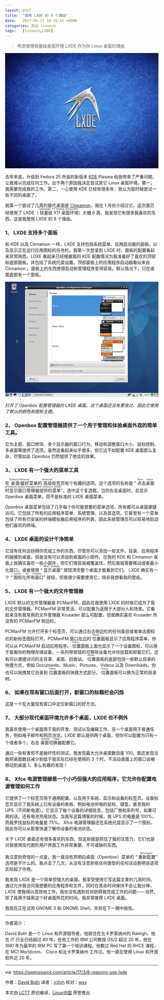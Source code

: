 ```yaml
---
layout: post
title:	"使用 LXDE 的 8 个理由"
date:	2017-04-21 18:16:42 +0800 
categories:	观点 linuxcn 
tags:	[linuxcn,LXDE]
---
```




> 
> 考虑使用轻量级桌面环境 LXDE 作为你 Linux 桌面的理由
> 
> 
> 


![](/Asserts/Images/album/201704/21/181631bsyxftpz3wybpym3.jpg)


去年年底，升级到 Fedora 25 所装的新版本 [KDE](https://opensource.com/life/15/4/9-reasons-to-use-kde) Plasma 给我带来了严重问题，让我难以完成任何工作。出于两个原因我决定尝试其它 Linux 桌面环境。第一，我需要完成我的工作。第二，一心使用 KDE 已经有很多年，我认为是时候尝试一些不同的桌面了。


我第一个尝试了几周的替代桌面是 [Cinnamon](https://opensource.com/article/17/1/cinnamon-desktop-environment)，我在 1 月份介绍过它。这次我已经使用了 LXDE（<ruby> 轻量级 X11 桌面环境 <rp>  （ </rp> <rt>  Lightweight X11 Desktop Environment </rt> <rp>  ） </rp></ruby>）大概 6 周，我发现它有很多我喜欢的东西。这是我使用 LXDE 的 8 个理由。


### 1、 LXDE 支持多个面板


和 KDE 以及 Cinnamon 一样，LXDE 支持包括系统菜单、应用启动器的面板，以及显示正在运行应用图标的任务栏。我第一次登录到 LXDE 时，面板的配置看起来异常熟悉。LDXE 看起来已经根据我的 KDE 配置情况为我准备好了喜欢的顶部和底部面板，并包括了系统托盘设置。顶部面板上的应用程序启动器看似来自 Cinnamon 。面板上的东西使得启动和管理程序变得容易。默认情况下，只在桌面底部有一个面板。


![打开了 Openbox Configuration Manager 的 LXDE 桌面。](/Asserts/Images/album/201704/21/181644xq04rkmkmnrogc2c.png "打开了 Openbox Configuration Manager 的 LXDE 桌面。")


*打开了 Openbox 配置管理器的 LXDE 桌面。这个桌面还没有更改过，因此它使用了默认的颜色和图标主题。*


### 2、 Openbox 配置管理器提供了一个用于管理和体验桌面外观的简单工具。


它为主题、窗口修饰、多个显示器的窗口行为、移动和调整窗口大小、鼠标控制、多桌面等提供了选项。虽然这看起来似乎很多，但它远不如配置 KDE 桌面那么复杂，尽管如此 Openbox 仍然提供了绝佳的效果。


### 3、 LXDE 有一个强大的菜单工具


在<ruby> 桌面偏好 <rp>  （ </rp> <rt>  Desktop Preference </rt> <rp>  ） </rp></ruby>菜单的<ruby> 高级 <rp>  （ </rp> <rt>  Advanced </rt> <rp>  ） </rp></ruby>标签页有个有趣的选项。这个选项的名称是 “<ruby> 点击桌面时显示窗口管理器提供的菜单 <rp>  （ </rp> <rt>  Show menus provided by window managers when desktop is clicked </rt> <rp>  ） </rp></ruby>”。选中这个复选框，当你右击桌面时，会显示 Openbox 桌面菜单，而不是标准的 LXDE 桌面菜单。


Openbox 桌面菜单包括了几乎每个你可能想要的菜单选项，所有都可从桌面便捷访问。它包括了所有的应用程序菜单、系统管理、以及首选项。它甚至有一个菜单包括了所有已安装的终端模拟器应用程序的列表，因此系统管理员可以轻易地启动他们喜欢的终端。


### 4、 LXDE 桌面的设计干净简单


它没有任何会妨碍你完成工作的东西。尽管你可以添加一些文件、目录、应用程序的链接到桌面，但是没有可以添加到桌面的小部件。在我的 KDE 和 Cinnamon 桌面上我确实喜欢一些小部件，但它们很容易被覆盖住，然后我就需要移动或者最小化窗口，或者使用 “<ruby> 显示桌面 <rp>  （ </rp> <rt>  Show Desktop </rt> <rp>  ） </rp></ruby>” 按钮清空整个桌面才能看到它们。 LXDE 确实有一个 “<ruby> 图标化所有窗口 <rp>  （ </rp> <rt>  Iconify all windows </rt> <rp>  ） </rp></ruby>” 按钮，但我很少需要使用它，除非我想看我的壁纸。


### 5、 LXDE 有一个强大的文件管理器


LXDE 默认的文件管理器是 PCManFM，因此在我使用 LXDE 的时候它成为了我的文件管理器。PCManFM 非常灵活、可以配置为适用于大部分人和场景。它看起来没有我常用的文件管理器 Krusader 那么可配置，但我确实喜欢 Krusader 所没有的 PCManFM 侧边栏。


PCManFM 允许打开多个标签页，可以通过右击侧边栏的任何条目或者单击图标栏的新标签图标打开。PCManFM 窗口左边的<ruby> 位置 <rp>  （ </rp> <rt>  Places </rt> <rp>  ） </rp></ruby>面板显示了应用程序菜单，你可以从 PCManFM 启动应用程序。<ruby> 位置 <rp>  （ </rp> <rt>  Places </rt> <rp>  ） </rp></ruby>面板上面也显示了一个设备图标，可以用于查看你的物理存储设备，一系列带按钮的可移除设备允许你挂载和卸载它们，还有可以便捷访问的主目录、桌面、回收站。<ruby> 位置 <rp>  （ </rp> <rt>  Places </rt> <rp>  ） </rp></ruby>面板的底部包括一些默认目录的快捷方式，例如 Documents、Music、Pictures、Videos 以及 Downloads。你也可以拖拽其它目录到<ruby> 位置 <rp>  （ </rp> <rt>  Places </rt> <rp>  ） </rp></ruby>面板的快捷方式部分。<ruby> 位置 <rp>  （ </rp> <rt>  Places </rt> <rp>  ） </rp></ruby> 面板可以换为正常的目录树。


### 6、 如果在现有窗口后面打开，新窗口的标题栏会闪烁


这是一个在大量现有窗口中定位新窗口的好方法。


### 7、 大部分现代桌面环境允许多个桌面，LXDE 也不例外


我喜欢使用一个桌面用于我的开发、测试以及编辑工作，另一个桌面用于普通任务，例如电子邮件和网页浏览。LXDE 默认提供两个桌面，但你可以配置为只有一个或者多个。右击<ruby> 桌面切换器 <rp>  （ </rp> <rt>  Desktop Pager </rt> <rp>  ） </rp></ruby>配置它。


通过一些有害但不是破坏性的测试，我发现最大允许桌面数目是 100。我还发现当我把桌面数目减少到低于我实际已经在使用的 3 个时，不活动桌面上的窗口会被移动到桌面 1。多么有趣的发现！


### 8、 Xfce 电源管理器是一个小巧但强大的应用程序，它允许你配置电源管理如何工作


它提供了一个标签页用于通用配置，以及用于系统、显示和设备的标签页。设备标签页显示了我系统上已有设备的表格，例如电池供电的鼠标、键盘，甚至我的 UPS（不间断电源）。它显示了每个设备的详细信息，包括厂商和系列号，如果可用的话，还有电池充电状态。当我写这篇博客的时候，我 UPS 的电量是 100%，而我罗技鼠标的电量是 75%。 Xfce 电源管理器还在系统托盘显示了一个图标，因此你可以从那里快速了解你设备的电池状态。


关于 LXDE 桌面还有很多喜欢的东西，但这些就是抓住了我的注意力，它们也是对我使用现代图形用户界面工作非常重要、不可或缺的东西。


我注意到奇怪的一点是，我一直没有弄明白桌面（Openbox）菜单的 “<ruby> 重新配置 <rp>  （ </rp> <rt>  Reconfigure </rt> <rp>  ） </rp></ruby>” 选项是干什么的。我点击了几次，从没有注意到有任何类型的任何活动表明该选项实际起了作用。


我发现 LXDE 是一个简单但强大的桌面。我享受使用它写这篇文章的几周时间。通过允许我访问我想要的应用程序和文件，同时在其余时间保持不会让我分神，LXDE 使我得以高效地工作。我也没有遇到任何妨碍我完成工作的问题——当然，除了我用于探索这个好桌面所花的时间。我非常推荐 LXDE 桌面。


我现在正在试用 GNOME 3 和 GNOME Shell，并将在下一期中报告。




---


作者简介：


David Both 是一个 Linux 和开源倡导者，他居住在北卡罗莱纳州的 Raleigh。他在 IT 行业已经超过 40 年，在他工作的 IBM 公司教授 OS/2 超过 20 年，他在 1981 年为最早的 IBM PC 写了第一个培训课程。他教过 Red Hat 的 RHCE 课程，在 MCI Worldcom、 Cisco 和北卡罗莱纳州 工作过。他一直在使用 Linux 和开源软件近 20 年。




---


via: <https://opensource.com/article/17/3/8-reasons-use-lxde>


作者：[David Both](https://opensource.com/users/dboth) 译者：[ictlyh](https://github.com/ictlyh) 校对：[wxy](https://github.com/wxy)


本文由 [LCTT](https://github.com/LCTT/TranslateProject) 原创编译，[Linux中国](https://linux.cn/) 荣誉推出
